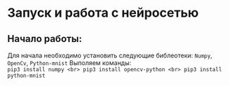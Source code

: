 # Запуск и работа с нейросетью
## Начало работы:
Для начала необходимо установить следующие библеотеки: ```Numpy```, ```OpenCv```, ```Python-mnist```
Выполяем команды:<br>
    ```
    pip3 install numpy
    <br>
    pip3 install opencv-python
    <br>
    pip3 install python-mnist
    ```<br>
